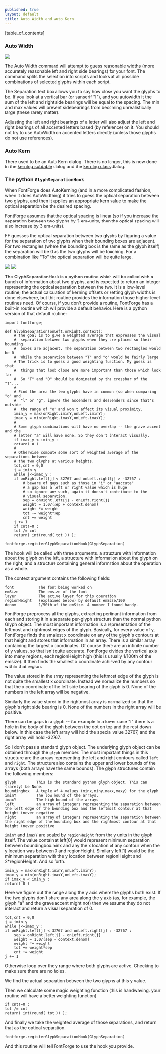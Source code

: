 ```yaml
---
published: true
layout: default
title: Auto Width and Auto Kern
---
```



[table_of_contents]


### Auto Width

![](/assets/img/dialogs2-autowidth.png)


The Auto Width command will attempt to guess reasonable widths (more
accurately reasonable left and right side bearings) for your font. The
command splits the selection into scripts and looks at all possible
combinations of selected glyphs within each script.

The Separation text box allows you to say how close you want the glyphs
to be. If you look at a vertical bar (or sanserif "I"), and you
autowidth it the sum of the left and right side bearings will be equal
to the spacing. The min and max values will prevent sidebearings from
becoming unrealistically large (these rarely matter).

Adjusting the left and right bearings of a letter will also adjust the
left and right bearings of all accented letters based (by reference) on
it. You should not try to use AutoWidth on accented letters directly
(unless those glyphs do not use references).

### Auto Kern

There used to be an Auto Kern dialog. There is no longer, this is now
done in the [kerning subtable](../../interface/lookups/#Pair+Positioning+\(kerning\))
dialog and the [kerning class](../../interface/metricsview/#Kern+By+Classes...)
dialog.


### The python `GlyphSeparationHook`

When FontForge does AutoKerning (and in a more complicated fashion, when
it does AutoWidthing) it tries to guess the optical separation between
two glyphs, and then it applies an appropriate kern value to make the
optical separation be the desired spacing.

FontForge assumes that the optical spacing is linear (so if you increase
the separation between two glyphs by 3 em-units, then the optical
spacing will also increase by 3 em-units).

FF guesses the optical separation between two glyphs by figuring a value
for the separation of two glyphs when their bounding boxes are adjacent.
For two rectangles (where the bounding box is the same as the glyph
itself) the separation will be 0 as the two glyphs will be touching. For
a combination like "To" the optical separation will be quite large.

  ![](/assets/img/dialogs2-GlyphSep-rectangles.png)   ![](/assets/img/dialogs2-GlyphSep-To.png)

The GlyphSeparationHook is a python routine which will be called with a
bunch of information about two glyphs, and is expected to return an
integer representing the optical separation between the two. It is a
low-level routine; the actual calculation of kerning offsets or setting
glyph widths is done elsewhere, but this routine provides the
information those higher level routines need. Of course, if you don't
provide a routine, FontForge has a built-in routine which will provide a
default behavior. Here is a python version of that default routine:

    import fontforge;

    def GlyphSeparation(onLeft,onRight,context):
        # the goal is to give a weighted average that expresses the visual 
        #  separation between two glyphs when they are placed so their bounding 
        #  boxes are adjacent. The separation between two rectangles would be 0 
        #  While the separation between "T" and "o" would be fairly large 
        # The trick is to guess a good weighting function. My guess is that 
        #  things that look close are more important than those which look far 
        #  So "T" and "O" should be dominated by the crossbar of the "T"...
        #
        # Find the area the two glyphs have in common (so when comparing "o" and
        #  "l" or "g", ignore the ascenders and descenders since that's outside
        #  the range of "o" and won't affect its visual proximity.
        imin_y = max(onRight.iminY,onLeft.iminY);
        imax_y = min(onRight.imaxY,onLeft.imaxY);
        #
        # Some glyph combinations will have no overlap -- the grave accent and the
        # letter "a" will have none. So they don't interact visually.
        if imax_y < imin_y :
        return( 0 )
        #
        # Otherwise compute some sort of weighted average of the separations between
        # the two glyphs at various heights.
        tot,cnt = 0,0
        j = imin_y
        while j<=imax_y :
        if onRight.left[j] < 32767 and onLeft.right[j] > -32767 :
            # beware of gaps such as those in "i" or "aaccute" 
            # a gap has a left or right value which is huge
            # so ignore any such, again it doesn't contribute to the
            # visual separation.
            sep = onRight.left[j] - onLeft.right[j]
            weight = 1.0/(sep + context.denom)
            weight *= weight
            tot += weight*sep
            cnt += weight
        j += 1
        if cnt!=0 :
        tot /= cnt
        return( int(round( tot )) );

    fontforge.registerGlyphSeparationHook(GlyphSeparation)

The hook will be called with three arguments, a structure with
information about the glyph on the left, a structure with information
about the glyph on the right, and a structure containing general
information about the operation as a whole.

The context argument contains the following fields:

    font           The font being worked on
    emSize         The emsize of the font
    layer          The active layer for this operation
    regionHeight   (explained below) by default emSize/100
    denom          1/50th of the emSize. A number I found handy.

FontForge preprocess all the glyphs, extracting pertinant information
from each and storing it in a separate per-glyph structure than the
normal python Glyph object. The most important information is a
representation of the leftmost and rightmost edges of the glyph.
Basically, for every value of y, FontForge finds the smallest x
coordinate on any of the glyph's contours at that height and stores that
information in an array. There is a similar array containing the largest
x coordinates. Of course there are an infinite number of y values, so
that isn't quite accurate. FontForge divides the vertical axis into many
regions, each regionHeight high (this is usually 1/100th of the emsize).
It then finds the smallest x coordinate achieved by any contour within
that region.

The value stored in the array representing the leftmost edge of the
glyph is not quite the smallest x coordinate. Instead we normalize the
numbers so that the x coordinate of the left side bearing of the glyph
is 0. None of the numbers in the left array will be negative.

Similarly the value stored in the rightmost array is normalized so that
the glyph's right side bearing is 0. None of the numbers in the right
array will be positive.

There can be gaps in a glyph -- for example in a lower case "i" there is
a hole in the body of the glyph between the dot on top and the rest down
below. In this case the left array will hold the special value 32767,
and the right array will hold -32767.

So I don't pass a standard glyph object. The underlying glyph object can
be obtained through the `glyph` member. The most important things in
this structure are the arrays representing the left and right contours
called `left` and `right`. The structure also contains the upper and
lower bounds of the arrays (both arrays have the same bounds). The glyph
structures contain the following members:

    glyph         This is the standard python glyph object. This can (rarely) be None.
    boundingbox   A tuple of 4 values (minx,miny,maxx,maxy) for the glyph
    iminY         The low bound of the arrays.
    imaxY         The high bound of the arrays
    left          an array of integers representing the separation between the left edge of the bounding box and the leftmost contour at that height (never negative)
    right         an array of integers representing the separation between the right edge of the bounding box and the rightmost contour at that height (never positive)

`iminY` and `imaxY` are scaled by `regionHeight` from the y units in the
glyph itself. The value contain at left[0] would represent minimum
separation between boundingbox.minx and any the x location of any
contour when the y location was between 0 and regionHeight. Similarly
left[1] would be the minimum separation with the y location between
regionHeight and 2\*regionHeight. And so forth.

    imin_y = max(onRight.iminY,onLeft.iminY);
    imax_y = min(onRight.imaxY,onLeft.imaxY);
    if imax_y < imin_y :
    return( 0 )

Here we figure out the range along the y axis where the glyphs both
exist. If the two glyphs don't share any area along the y axis (as, for
example, the glyph "a" and the grave accent might not) then we assume
they do not interact and return a visual separation of 0.

    tot,cnt = 0,0
    j = imin_y
    while j<=imax_y :
    if onRight.left[j] < 32767 and onLeft.right[j] > -32767 :
        sep = onRight.left[j] - onLeft.right[j]
        weight = 1.0/(sep + context.denom)
        weight *= weight
        tot += weight*sep
        cnt += weight
    j += 1

Otherwise loop over the y range where both glyphs are active. Checking
to make sure there are no holes.

We find the actual separation between the two glyphs at this y value.

Then we calculate some magic weighting function (this is handwaving.
your routine will have a better weighting function)

    if cnt!=0 :
    tot /= cnt
    return( int(round( tot )) );

And finally we take the weighted average of those separations, and
return that as the optical separation.

    fontforge.registerGlyphSeparationHook(GlyphSeparation)

And this routine will tell FontForge to use the hook you provide.
